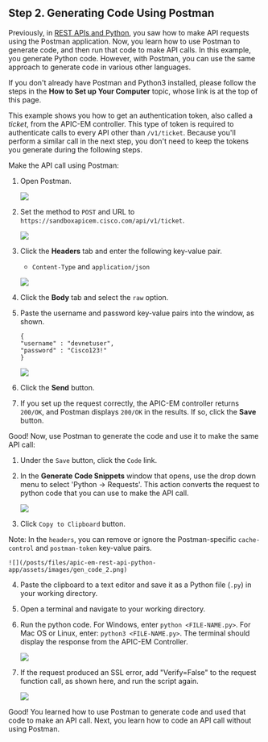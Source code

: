 ## Step 2. Generating Code Using Postman

Previously, in <a href="https://learninglabs.cisco.com/modules/devnet-express-np-rest-python" target="_blank">REST APIs and Python</a>, you saw how to make API requests using the Postman application. Now, you learn how to use Postman to generate code, and then run that code to make API calls. In this example, you generate Python code. However, with Postman, you can use the same approach to generate code in various other languages.

If you don't already have Postman and Python3 installed, please follow the steps in the **How to Set up Your Computer** topic, whose link is at the top of this page.

This example shows you how to get an authentication token, also called a *ticket*, from the APIC-EM controller. This type of token is required to authenticate calls to every API other than `/v1/ticket`. Because you'll perform a similar call in the next step, you don't need to keep the tokens you generate during the following steps.

Make the API call using Postman:

1. Open Postman.

	![](/posts/files/apic-em-rest-api-python-app/assets/images/postman_1.png)

2. Set the method to `POST` and URL to `https://sandboxapicem.cisco.com/api/v1/ticket`.

	![](/posts/files/apic-em-rest-api-python-app/assets/images/postman_2.png)

3. Click the **Headers** tab and enter the following key-value pair.
	* `Content-Type` and `application/json`

	![](/posts/files/apic-em-rest-api-python-app/assets/images/postman_3.png)

4. Click the **Body** tab and select the `raw` option.

5. Paste the username and password key-value pairs into the window, as shown.

	```
	{
	"username" : "devnetuser",
	"password" : "Cisco123!"
	}
	```

	![](/posts/files/apic-em-rest-api-python-app/assets/images/postman_4.png)

6. Click the **Send** button.

7. If you set up the request correctly, the APIC-EM controller returns `200/OK`, and Postman displays `200/OK` in the results. If so, click the **Save** button.

Good! Now, use Postman to generate the code and use it to make the same API call:

1. Under the `Save` button, click the `Code` link.

2. In the **Generate Code Snippets** window that opens, use the drop down menu to select 'Python -> Requests'. This action converts the request to python code that you can use to make the API call.

	![](/posts/files/apic-em-rest-api-python-app/assets/images/gen_code_1.png)

3. Click `Copy to Clipboard` button.  

Note: In the `headers`, you can remove or ignore the Postman-specific `cache-control` and `postman-token` key-value pairs.

	![](/posts/files/apic-em-rest-api-python-app/assets/images/gen_code_2.png)

4. Paste the clipboard to a text editor and save it as a Python file (`.py`) in your working directory.

5. Open a terminal and navigate to your working directory.

6. Run the python code. For Windows, enter `python <FILE-NAME.py>`.  For Mac OS or Linux, enter: `python3 <FILE-NAME.py>`.  The terminal should display the response from the APIC-EM Controller.

	![](/posts/files/apic-em-rest-api-python-app/assets/images/cmd_output.png)

7. If the request produced an SSL error, add "Verify=False" to the request function call, as shown here, and run the script again.

	![](/posts/files/apic-em-rest-api-python-app/assets/images/verify_false.png)


Good! You learned how to use Postman to generate code and used that code to make an API call. Next, you learn how to code an API call without using Postman.
